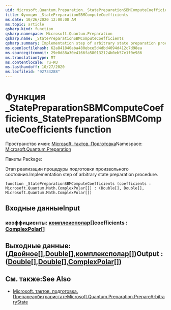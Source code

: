 ```yaml
---
uid: Microsoft.Quantum.Preparation._StatePreparationSBMComputeCoefficients
title: Функция _StatePreparationSBMComputeCoefficients
ms.date: 10/26/2020 12:00:00 AM
ms.topic: article
qsharp.kind: function
qsharp.namespace: Microsoft.Quantum.Preparation
qsharp.name: _StatePreparationSBMComputeCoefficients
qsharp.summary: Implementation step of arbitrary state preparation procedure.
ms.openlocfilehash: 62a841840aba480ebce5d4dbd4094d412c7d98ea
ms.sourcegitcommit: 29e0d88a30e4166fa580132124b0eb57e1f0e986
ms.translationtype: MT
ms.contentlocale: ru-RU
ms.lasthandoff: 10/27/2020
ms.locfileid: "92733288"
---
```

# <a name="_statepreparationsbmcomputecoefficients-function"></a><span data-ttu-id="3c525-102">Функция _StatePreparationSBMComputeCoefficients</span><span class="sxs-lookup"><span data-stu-id="3c525-102">_StatePreparationSBMComputeCoefficients function</span></span>

<span data-ttu-id="3c525-103">Пространство имен: [Microsoft. тактов. Подготовка](xref:Microsoft.Quantum.Preparation)</span><span class="sxs-lookup"><span data-stu-id="3c525-103">Namespace: [Microsoft.Quantum.Preparation](xref:Microsoft.Quantum.Preparation)</span></span>

<span data-ttu-id="3c525-104">Пакеты [](https://nuget.org/packages/)</span><span class="sxs-lookup"><span data-stu-id="3c525-104">Package: [](https://nuget.org/packages/)</span></span>


<span data-ttu-id="3c525-105">Этап реализации процедуры подготовки произвольного состояния.</span><span class="sxs-lookup"><span data-stu-id="3c525-105">Implementation step of arbitrary state preparation procedure.</span></span>

```qsharp
function _StatePreparationSBMComputeCoefficients (coefficients : Microsoft.Quantum.Math.ComplexPolar[]) : (Double[], Double[], Microsoft.Quantum.Math.ComplexPolar[])
```


## <a name="input"></a><span data-ttu-id="3c525-106">Входные данные</span><span class="sxs-lookup"><span data-stu-id="3c525-106">Input</span></span>

### <a name="coefficients--complexpolar"></a><span data-ttu-id="3c525-107">коэффициенты: [комплексполар](xref:Microsoft.Quantum.Math.ComplexPolar)[]</span><span class="sxs-lookup"><span data-stu-id="3c525-107">coefficients : [ComplexPolar](xref:Microsoft.Quantum.Math.ComplexPolar)[]</span></span>





## <a name="output--doubledoublecomplexpolar"></a><span data-ttu-id="3c525-108">Выходные данные: ([Двойное](xref:microsoft.quantum.lang-ref.double)[],[Double](xref:microsoft.quantum.lang-ref.double)[],[комплексполар](xref:Microsoft.Quantum.Math.ComplexPolar)[])</span><span class="sxs-lookup"><span data-stu-id="3c525-108">Output : ([Double](xref:microsoft.quantum.lang-ref.double)[],[Double](xref:microsoft.quantum.lang-ref.double)[],[ComplexPolar](xref:Microsoft.Quantum.Math.ComplexPolar)[])</span></span>



## <a name="see-also"></a><span data-ttu-id="3c525-109">См. также:</span><span class="sxs-lookup"><span data-stu-id="3c525-109">See Also</span></span>

- [<span data-ttu-id="3c525-110">Microsoft. тактов. подготовка. Препареарбитраристате</span><span class="sxs-lookup"><span data-stu-id="3c525-110">Microsoft.Quantum.Preparation.PrepareArbitraryState</span></span>](xref:Microsoft.Quantum.Preparation.PrepareArbitraryState)